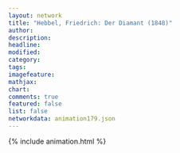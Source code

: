 ```yaml
---
layout: network
title: "Hebbel, Friedrich: Der Diamant (1848)"
author:
description:
headline:
modified:
category:
tags:
imagefeature: 
mathjax: 
chart: 
comments: true
featured: false
list: false
networkdata: animation179.json
---
```

{% include animation.html %}
